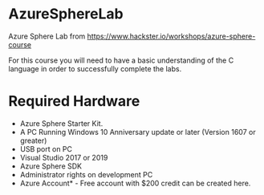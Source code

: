 # AzureSphereLab
Azure Sphere Lab from https://www.hackster.io/workshops/azure-sphere-course

For this course you will need to have a basic understanding of the C language in order to successfully complete the labs.

# Required Hardware
- Azure Sphere Starter Kit.
- A PC Running Windows 10 Anniversary update or later (Version 1607 or greater)
- USB port on PC
- Visual Studio 2017 or 2019
- Azure Sphere SDK
- Administrator rights on development PC
- Azure Account* - Free account with $200 credit can be created here.
